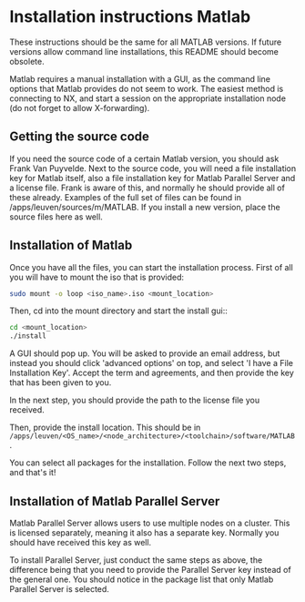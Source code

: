 # Installation instructions Matlab

These instructions should be the same for all MATLAB versions. If future versions allow command line installations, this
README should become obsolete.

Matlab requires a manual installation with a GUI, as the command line options that Matlab provides do not seem to work.
The easiest method is connecting to NX, and start a session on the appropriate installation node (do not forget to allow X-forwarding).

## Getting the source code
If you need the source code of a certain Matlab version, you should ask Frank Van Puyvelde. Next to the source code,
you will need a file installation key for Matlab itself, also a file installation key for Matlab Parallel Server and a license file.
Frank is aware of this, and normally he should provide all of these already. Examples of the full set of files can be found in
/apps/leuven/sources/m/MATLAB. If you install a new version, place the source files here as well.

## Installation of Matlab 
Once you have all the files, you can start the installation process. First of all you will have to mount the iso that is provided:

```bash
sudo mount -o loop <iso_name>.iso <mount_location>
```

Then, cd into the mount directory and start the install gui::

```bash
cd <mount_location>
./install
```

A GUI should pop up. You will be asked to provide an email address, but instead you should click 'advanced options' on top, and
select 'I have a File Installation Key'. Accept the term and agreements, and then provide the key that has been given to you.

In the next step, you should provide the path to the license file you received. 

Then, provide the install location. This should be in ```/apps/leuven/<OS_name>/<node_architecture>/<toolchain>/software/MATLAB```.

You can select all packages for the installation. Follow the next two steps, and that's it!

## Installation of Matlab Parallel Server
Matlab Parallel Server allows users to use multiple nodes on a cluster. This is licensed separately, meaning it also has a separate
key. Normally you should have received this key as well.

To install Parallel Server, just conduct the same steps as above, the difference being that you need to provide the Parallel Server
key instead of the general one. You should notice in the package list that only Matlab Parallel Server is selected. 
